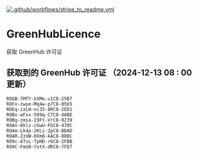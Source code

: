 [![.github/workflows/stripe_to_readme.yml](https://github.com/zjx-kimi/GreenHubLicence/actions/workflows/stripe_to_readme.yml/badge.svg)](https://github.com/zjx-kimi/GreenHubLicence/actions/workflows/stripe_to_readme.yml)
# GreenHubLicence
获取 GreenHub 许可证
## 获取到的 GreenHub 许可证 （2024-12-13 08 : 00 更新）
```
ROGB-7MfY-kXMe-u1C8-25B7
ROFo-zwye-Mq4w-p7C8-0565
ROEq-zzLH-nc35-8RC8-2ED1
ROBv-wFxx-509q-C7C8-4ABE
ROBg-zmsa-I9Ft-VrC8-9239
ROAn-8klz-cGwU-FGC8-470C
ROAm-Lk4p-2KLi-2pC8-BDAD
ROAR-ZzUW-0Xm8-kAC8-88BC
RO9c-ATvL-TpHD-r6C8-2FBB
RO9C-FmU0-YxtX-dRC8-7FD7
```
